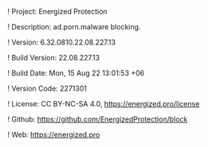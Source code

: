 ! Project: Energized Protection

! Description: ad.porn.malware blocking.

! Version: 6.32.0810.22.08.227.13

! Build Version: 22.08.227.13

! Build Date: Mon, 15 Aug 22 13:01:53 +06

! Version Code: 2271301

! License: CC BY-NC-SA 4.0, https://energized.pro/license

! Github: https://github.com/EnergizedProtection/block

! Web: https://energized.pro
